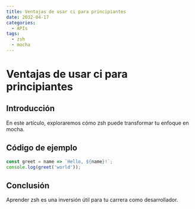 ```yaml
---
title: Ventajas de usar ci para principiantes
date: 2032-04-17
categories:
  - APIs
tags:
  - zsh
  - mocha
---
```


# Ventajas de usar ci para principiantes

## Introducción

En este artículo, exploraremos cómo zsh puede transformar tu enfoque en mocha.

## Código de ejemplo

```javascript
const greet = name => `Hello, ${name}!`;
console.log(greet('world'));
```

## Conclusión

Aprender zsh es una inversión útil para tu carrera como desarrollador.